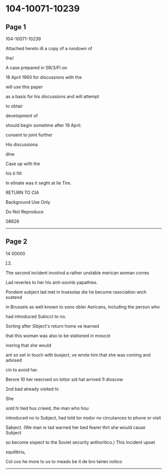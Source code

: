 # 104-10071-10239

## Page 1

104-10071-10239

Attached hereto i8 a copy of a rundown of

the/

A case prepared in SR/3/FI on

18 April 1960 for discussions with the

will use this paper

as a basis for his discussions and will attempt

to obtair

development of

should begin sometime after 19 April.

consent to joint further

His discussiona

dine

Case up with the

his ti filt

In elinate was it seght at lie Tire.

RETURN TO CIA

Background Use Only

Do Not Reproduce

08826

---

## Page 2

14 00000

12.

The second incident involrod a rather unstable merican woman corres

Lad reverles to her his anti-sovinb yapathies.

Pondent subject lad met in truesolas die he become rasociation wich sustend

in Brussels as well known to sono obler Aericans, including the person who

had introduced Subicct to no.

Sorting after Sibject's return home ve learned

that this woman was also to be stationed in moscot

inoring that she would

ant so set in touch with busject, ve wrote him that she was coming and advised

cin to avoid har.

Berore 10 her reecived on lottor sid hat arrived 1l dioscow

2nd bad already visited hi.

She

sold hi tied hus crieed, the man who hou

introduced no to Subject, had told tor nodor no circutances to phone or visit

Sabject. (We man io tad warned her bed fearer thrt she would cause Subject

so become sispect to the Soviet security anthoritico.) This incident upset

squilibriu,

Col cos he more to us to meado be it de bro tairen notico

---

